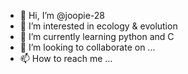 - 👋 Hi, I’m @joopie-28
- 👀 I’m interested in ecology & evolution
- 🌱 I’m currently learning python and C
- 💞️ I’m looking to collaborate on ...
- 📫 How to reach me ...

<!---
joopie-28/joopie-28 is a ✨ special ✨ repository because its `README.md` (this file) appears on your GitHub profile.
You can click the Preview link to take a look at your changes.
--->
